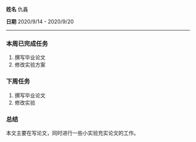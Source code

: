 **姓名** 仇鑫

**日期** 2020/9/14 - 2020/9/20

------

### 本周已完成任务

1. 撰写毕业论文
3. 修改实验方案

### 下周任务

1. 撰写毕业论文
2. 修改实验

### 总结

本文主要在写论文，同时进行一些小实验充实论文的工作。